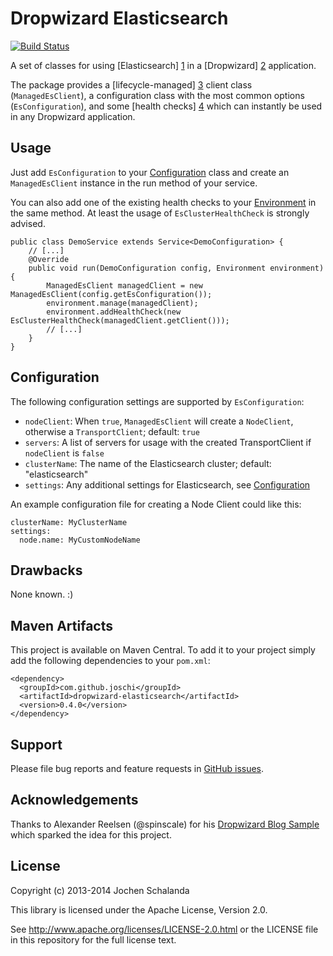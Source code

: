 Dropwizard Elasticsearch
========================
[![Build Status](https://travis-ci.org/joschi/dropwizard-elasticsearch.svg?branch=master)](https://travis-ci.org/joschi/dropwizard-elasticsearch)

A set of classes for using [Elasticsearch] [1] in a [Dropwizard] [2] application.

The package provides a [lifecycle-managed] [3] client class (`ManagedEsClient`), a configuration class with the most
common options (`EsConfiguration`), and some [health checks] [4] which can instantly be used in any Dropwizard application.

[1]: http://www.elasticsearch.org/
[2]: http://www.dropwizard.io/
[3]: http://www.dropwizard.io/manual/core.html#managed-objects
[4]: http://www.dropwizard.io/manual/core.html#health-checks


Usage
-----

Just add `EsConfiguration` to your [Configuration](http://dropwizard.codahale.com/manual/core/#configuration) class and
create an `ManagedEsClient` instance in the run method of your service.

You can also add one of the existing health checks to your [Environment](http://dropwizard.codahale.com/manual/core/#environments)
in the same method. At least the usage of `EsClusterHealthCheck` is strongly advised.


    public class DemoService extends Service<DemoConfiguration> {
        // [...]
        @Override
        public void run(DemoConfiguration config, Environment environment) {
            ManagedEsClient managedClient = new ManagedEsClient(config.getEsConfiguration());
            environment.manage(managedClient);
            environment.addHealthCheck(new EsClusterHealthCheck(managedClient.getClient()));
            // [...]
        }
    }


Configuration
-------------

The following configuration settings are supported by `EsConfiguration`:

* `nodeClient`: When `true`, `ManagedEsClient` will create a `NodeClient`, otherwise a `TransportClient`; default: `true`
* `servers`: A list of servers for usage with the created TransportClient if `nodeClient` is `false`
* `clusterName`: The name of the Elasticsearch cluster; default: "elasticsearch"
* `settings`: Any additional settings for Elasticsearch, see [Configuration](http://www.elasticsearch.org/guide/reference/setup/configuration/)

An example configuration file for creating a Node Client could like this:

    clusterName: MyClusterName
    settings:
      node.name: MyCustomNodeName


Drawbacks
---------

None known. :)


Maven Artifacts
---------------

This project is available on Maven Central. To add it to your project simply add the following dependencies to your
`pom.xml`:

    <dependency>
      <groupId>com.github.joschi</groupId>
      <artifactId>dropwizard-elasticsearch</artifactId>
      <version>0.4.0</version>
    </dependency>


Support
-------

Please file bug reports and feature requests in [GitHub issues](https://github.com/joschi/dropwizard-elasticsearch/issues).


Acknowledgements
----------------

Thanks to Alexander Reelsen (@spinscale) for his [Dropwizard Blog Sample](https://github.com/spinscale/dropwizard-blog-sample)
which sparked the idea for this project.


License
-------

Copyright (c) 2013-2014 Jochen Schalanda

This library is licensed under the Apache License, Version 2.0.

See http://www.apache.org/licenses/LICENSE-2.0.html or the LICENSE file in this repository for the full license text.
